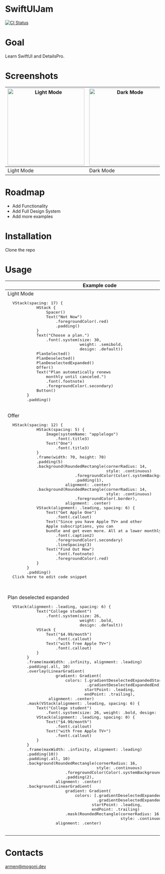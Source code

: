 
# SwiftUIJam

[![CI Status](http://img.shields.io/travis/Armenm}/SwiftUIJam.svg?style=flat)](https://travis-ci.org/Armenm/SwiftUIJam)

# Goal

Learn SwiftUI and DetailsPro.

# Screenshots


| <img src="https://i.imgur.com/0soG1v2.png" alt="Light Mode" width="250"> | <img src="https://i.imgur.com/DeV9f6b.png" alt="Dark Mode" width="250"> | <img src="https://i.imgur.com/qd3ddZp.png" alt="Plan Option 1" width="250"> | <img src="https://i.imgur.com/2xmPRUP.png" alt="Offer" width="250"> |
| -- | -- | -- | -- |
| Light Mode | Dark Mode | Plan Option 1 | Offer |



# Roadmap
- Add Functionality
- Add Full Design System
- Add more examples

# Installation

Clone the repo


# Usage

<table>
 <thead>
<tr>
<th>Example code</th>
<th>Screenshot</th>
</tr>
</thead>
<tr>
<td>
 Light Mode
  <pre lang="swift" style='width: 600px'>
  VStack(spacing: 17) {
            HStack {
                Spacer()
                Text("Not Now")
                    .foregroundColor(.red)
                    .padding()
            }
            Text("Choose a plan.")
                .font(.system(size: 30,
                              weight: .semibold,
                              design: .default))
            PlanSelected()
            PlanDeselected()
            PlanDeselectedExpanded()
            Offer()
            Text("Plan automatically renews
                monthly until canceled.")
                .font(.footnote)
                .foregroundColor(.secondary)
            Button()
        }
        .padding()
  </pre>
</td>
<td>
  <img src="https://i.imgur.com/5yBdgZU.png" alt="Light Mode" width="250">
</td>
</tr>
<tr>
<td>
 Offer
  <pre lang="swift" style='width: 600px'>
  HStack(spacing: 12) {
            HStack(spacing: 5) {
                Image(systemName: "applelogo")
                    .font(.title3)
                Text("One")
                    .font(.title3)
            }
            .frame(width: 70, height: 70)
            .padding(5)
            .background(RoundedRectangle(cornerRadius: 14,
                                         style: .continuous)
                            .foregroundColor(Color(.systemBackground))
                            .padding(1),
                        alignment: .center)
            .background(RoundedRectangle(cornerRadius: 14,
                                         style: .continuous)
                            .foregroundColor(.border),
                        alignment: .center)
            VStack(alignment: .leading, spacing: 6) {
                Text("Get Apple One")
                    .font(.callout)
                Text("Since you have Apple TV+ and other 
                Apple subscriptions, you can 
                bundle and get even more. All at a lower monthly price")
                    .font(.caption2)
                    .foregroundColor(.secondary)
                    .lineSpacing(3)
                Text("Find Out How")
                    .font(.footnote)
                    .foregroundColor(.red)
            }
        }
        .padding()
  Click here to edit code snippet

  </pre>
</td>
<td>
  <img src="https://i.imgur.com/0fcLlXX.png" alt="Offer" width="250">
</td>
</tr>
<tr>
<td>
 Plan deselected expanded
  <pre lang="swift" style='width: 600px'>
  VStack(alignment: .leading, spacing: 6) {
            Text("College student")
                .font(.system(size: 26,
                              weight: .bold,
                              design: .default))
            VStack {
                Text("$4.99/month")
                    .font(.callout)
                Text("with free Apple TV+")
                    .font(.callout)
            }
        }
        .frame(maxWidth: .infinity, alignment: .leading)
        .padding(.all, 10)
        .overlay(LinearGradient(
                    gradient: Gradient(
                        colors: [.gradientDeselectedExpandedStart,
                                 .gradientDeselectedExpandedEnd]),
                                startPoint: .leading,
                                endPoint: .trailing),
                 alignment: .center)
        .mask(VStack(alignment: .leading, spacing: 6) {
            Text("College student")
                .font(.system(size: 26, weight: .bold, design: .default))
            VStack(alignment: .leading, spacing: 0) {
                Text("$4.99/month")
                    .font(.callout)
                Text("with free Apple TV+")
                    .font(.callout)
            }
        }
        .frame(maxWidth: .infinity, alignment: .leading)
        .padding(10))
        .padding(.all, 10)
        .background(RoundedRectangle(cornerRadius: 16,
                                     style: .continuous)
                        .foregroundColor(Color(.systemBackground))
                        .padding(2),
                    alignment: .center)
        .background(LinearGradient(
                        gradient: Gradient(
                            colors: [.gradientDeselectedExpandedStart,
                                     .gradientDeselectedExpandedEnd]),
                                   startPoint: .leading,
                                   endPoint: .trailing)
                        .mask(RoundedRectangle(cornerRadius: 16,
                                               style: .continuous)),
                    alignment: .center)
  </pre>
</td>
<td>
  <img src="https://i.imgur.com/bT3Px5V.png" alt="Plan deselected expanded" width="250">
</td>
</tr>
</table>

# Contacts

armen@mogoni.dev
